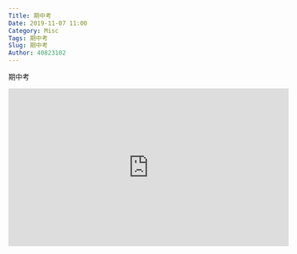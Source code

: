 ```yaml
---
Title: 期中考
Date: 2019-11-07 11:00
Category: Misc
Tags: 期中考
Slug: 期中考
Author: 40823102
---
```


期中考

<!-- PELICAN_END_SUMMARY -->

<iframe width="560" height="315" src="https://www.youtube.com/embed/Nka-QrZy2lY" frameborder="0" allow="accelerometer; autoplay; encrypted-media; gyroscope; picture-in-picture" allowfullscreen></iframe>